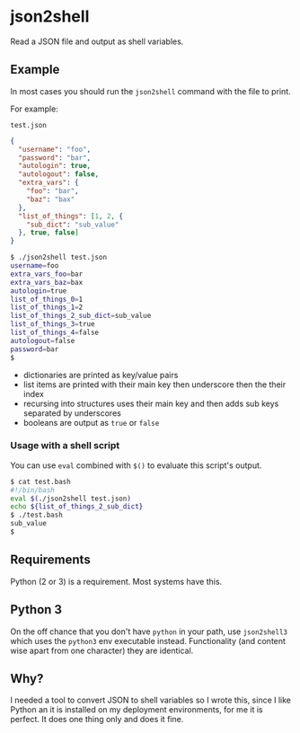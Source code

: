 # json2shell
Read a JSON file and output as shell variables.

## Example

In most cases you should run the `json2shell` command with the file to print.

For example:

`test.json`

```json 
{
  "username": "foo",
  "password": "bar",
  "autologin": true,
  "autologout": false,
  "extra_vars": {
    "foo": "bar",
    "baz": "bax"
  },
  "list_of_things": [1, 2, {
    "sub_dict": "sub_value"
  }, true, false]
}

```

```bash
$ ./json2shell test.json
username=foo
extra_vars_foo=bar
extra_vars_baz=bax
autologin=true
list_of_things_0=1
list_of_things_1=2
list_of_things_2_sub_dict=sub_value
list_of_things_3=true
list_of_things_4=false
autologout=false
password=bar
$
```
- dictionaries are printed as key/value pairs
- list items are printed with their main key then underscore then the their index
- recursing into structures uses their main key and then adds sub keys separated by underscores
- booleans are output as `true` or `false`

### Usage with a shell script

You can use `eval` combined with `$()` to evaluate this script's output.

```bash
$ cat test.bash
#!/bin/bash
eval $(./json2shell test.json)
echo ${list_of_things_2_sub_dict}
$ ./test.bash  
sub_value
$
```


## Requirements

Python (2 or 3) is a requirement. Most systems have this.

## Python 3

On the off chance that you don't have `python` in your path, use `json2shell3` which uses the `python3` env executable
instead. Functionality (and content wise apart from one character) they are identical.

## Why?

I needed a tool to convert JSON to shell variables so I wrote this, since I like Python an it is installed on my 
deployment environments, for me it is perfect. It does one thing only and does it fine.